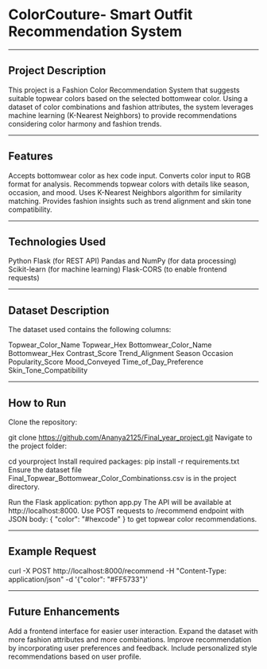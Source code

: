 # ColorCouture- Smart Outfit Recommendation System

---

## Project Description

This project is a Fashion Color Recommendation System that suggests suitable topwear colors based on the selected bottomwear color. Using a dataset of color combinations and fashion attributes, the system leverages machine learning (K-Nearest Neighbors) to provide recommendations considering color harmony and fashion trends.

---

## Features

Accepts bottomwear color as hex code input.
Converts color input to RGB format for analysis.
Recommends topwear colors with details like season, occasion, and mood.
Uses K-Nearest Neighbors algorithm for similarity matching.
Provides fashion insights such as trend alignment and skin tone compatibility.

---

## Technologies Used

Python
Flask (for REST API)
Pandas and NumPy (for data processing)
Scikit-learn (for machine learning)
Flask-CORS (to enable frontend requests)

---

## Dataset Description

The dataset used contains the following columns:

Topwear_Color_Name
Topwear_Hex
Bottomwear_Color_Name
Bottomwear_Hex
Contrast_Score
Trend_Alignment
Season
Occasion
Popularity_Score
Mood_Conveyed
Time_of_Day_Preference
Skin_Tone_Compatibility

---

## How to Run

Clone the repository:

git clone https://github.com/Ananya2125/Final_year_project.git
Navigate to the project folder:

cd yourproject
Install required packages:
pip install -r requirements.txt
Ensure the dataset file Final_Topwear_Bottomwear_Color_Combinationss.csv is in the project directory.

Run the Flask application:
python app.py
The API will be available at http://localhost:8000. Use POST requests to /recommend endpoint with JSON body:
{ "color": "#hexcode" }
to get topwear color recommendations.

---

## Example Request

curl -X POST http://localhost:8000/recommend -H "Content-Type: application/json" -d '{"color": "#FF5733"}'

---

## Future Enhancements

Add a frontend interface for easier user interaction.
Expand the dataset with more fashion attributes and more combinations.
Improve recommendation by incorporating user preferences and feedback.
Include personalized style recommendations based on user profile.
